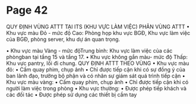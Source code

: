 # Page 42

 QUY ĐỊNH VÙNG ATTT TẠI ITS (KHU VỰC LÀM VIỆC)  PHÂN VÙNG ATTT 
 • Khu vực màu Đỏ - mức độ Cao:  Phòng họp khu vực BGĐ, Khu vực làm việc của BGĐ, phòng server, khu dự án quan trọng. 

 • Khu vực màu Vàng - mức độTrung  bình: Khu vực làm việc của các phòngban tại tầng 15 và tầng 17.
 • Khu vực không gắn màu- mức độ Thấp: Khu vực pantry, lối đi chung.
 QUY ĐỊNH ATTT THEO VÙNG 
• Khu vực màu đỏ: 
• Cấm quay phim, chụp ảnh  • Chỉ được tiếp cận khi có sự đồng ý của ban lãnh đạo, trưởng bộ phận và có nhân sự giám sát quá trình tiếp cận
• Khu vực màu vàng: 
• Cấm quay phim, chụp ảnh  • Chỉ được tiếp cận khi có người làm việc trong phòng
• Khu vực thường:  • Được phép tiếp khách và các đối tác • Được phép sử dụng các thiết bị cầm tay
